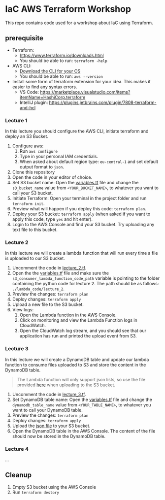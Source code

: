 # IaC AWS Terraform Workshop
This repo contains code used for a workshop about IaC using Terraform.

## prerequisite
- Terraform:
  - https://www.terraform.io/downloads.html
  - You should be able to run: `terraform -help`
- AWS CLI:
  - [Download the CLI for your OS](https://docs.aws.amazon.com/cli/latest/userguide/install-cliv2.html)
  - You should be able to run: `aws --version`
- Install some form of terraform extension for your idea. This makes it easier to find any syntax errors.
  - VS Code: https://marketplace.visualstudio.com/items?itemName=HashiCorp.terraform
  - IntelliJ plugin: https://plugins.jetbrains.com/plugin/7808-terraform-and-hcl


### Lecture 1
In this lecture you should configure the AWS CLI, initiate terraform and deploy an S3 Bucket.

1. Configure aws: 
   1. Run `aws configure` 
   2. Type in your personal IAM credentials. 
   3. When asked about default region type: `eu-central-1` and set default output format to `json`.
2. Clone this repository
3. Open the code in your editor of choice.
4. Set S3 bucket name: Open the [variables.tf](variables.tf) file and change the `s3_bucket_name` value from `<YOUR_BUCKET_NAME>`, to whatever you want to call your S3 bucket.
5. Initiate Terraform: Open your terminal in the project folder and run `terraform init`.
6. Preview what will happen if you deploy this code: `terraform plan`.
7. Deploy your S3 bucket: `terraform apply` (when asked if you want to apply this code, type `yes` and hit enter).
8. Login to the AWS Console and find your S3 bucket. Try uploading any text file to this bucket.


### Lecture 2
In this lecture we will create a lambda function that will run every time a file is uploaded to our S3 bucket.

1. Uncomment the code in [lecture_2.tf](lecture_2.tf).
2. Open the the [variables.tf](variables.tf) file and make sure the `s3_consumer_lambda_function_code_path` variable is pointing to the folder containing the python code for lecture 2. The path should be as follows: `./lambda_code/lecture_2`.
3. Preview the changes: `terraform plan`
4. Deploy changes: `terraform apply`
5. Upload a new file to the S3 bucket.
6. View logs:
   1. Open the Lambda function in the AWS Console. 
   2. Click on monitoring and view the Lambda Function logs in CloudWatch. 
   3. Open the CloudWatch log stream, and you should see that our application has run and printed the upload event from S3.


### Lecture 3
In this lecture we will create a DynamoDB table and update our lambda function to consume files uploaded to S3 and store the content in the DynamoDB table.
> The Lambda function will only support json lists, so use the file provided [here](lambda_code/birds.json) when uploading to the S3 bucket.

1. Uncomment the code in [lecture_3.tf](lecture_3.tf).
2. Set DynamoDB table name: Open the [variables.tf](variables.tf) file and change the `dynamodb_table_name` value from `<YOUR_TABLE_NAME>`, to whatever you want to call your DynamoDB table.
3. Preview the changes: `terraform plan`
4. Deploy changes: `terraform apply`
5. Upload the [json file](lambda_code/birds.json) to your S3 bucket.
6. Open the DynamoDB table in the AWS Console. The content of the file should now be stored in the DynamoDB table.


### Lecture 4
...

## Cleanup
1. Empty S3 bucket using the AWS Console
2. Run `terraform destory`
